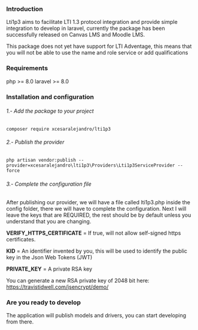 ### Introduction

Lti1p3 aims to facilitate LTI 1.3 protocol integration and provide simple integration to develop in laravel, currently the package has been successfully released on Canvas LMS and Moodle LMS.

This package does not yet have support for LTI Adventage, this means that you will not be able to use the name and role service or add qualifications

### Requirements
php >= 8.0
laravel >= 8.0

### Installation and configuration

###### 1.- Add the package to your project

`composer require xcesaralejandro/lti1p3`

###### 2.- Publish the provider

`php artisan vendor:publish --provider=xcesaralejandro\lti1p3\Providers\Lti1p3ServiceProvider --force`

###### 3.- Complete the configuration file

After publishing our provider, we will have a file called lti1p3.php inside the config folder, there we will have to complete the configuration. Next I will leave the keys that are REQUIRED, the rest should be by default unless you understand that you are changing.

**VERIFY_HTTPS_CERTIFICATE** = If true, will not allow self-signed https certificates.

**KID** = An identifier invented by you, this will be used to identify the public key in the Json Web Tokens (JWT)

**PRIVATE_KEY** = A private RSA key

You can generate a new RSA private key of 2048 bit here: https://travistidwell.com/jsencrypt/demo/

### Are you ready to develop

The application will publish models and drivers, you can start developing from there.